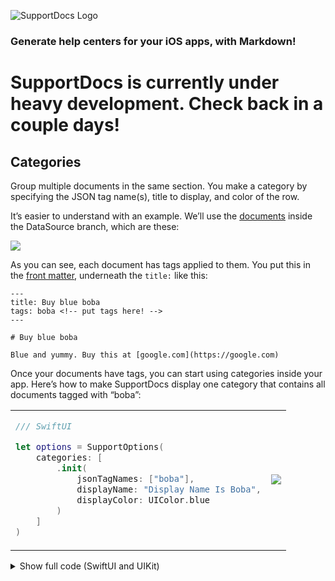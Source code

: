 
![SupportDocs Logo](https://raw.githubusercontent.com/aheze/SupportDocs/main/Assets/SupportDocsSmall.png)

### Generate help centers for your iOS apps, with Markdown!

# SupportDocs is currently under heavy development. Check back in a couple days!


## Categories
Group multiple documents in the same section. You make a category by specifying the JSON tag name(s), title to display, and color of the row.

It’s easier to understand with an example. We’ll use the [documents](https://raw.githubusercontent.com/aheze/SupportDocs/DataSource/_data/supportdocs_datasource.json) inside the DataSource branch, which are these:

![](https://raw.githubusercontent.com/aheze/SupportDocs/main/Assets/Categories/colorCategories.png)

As you can see, each document has tags applied to them. You put this in the [front matter](https://jekyllrb.com/docs/front-matter/), underneath the `title:` like this:

```
---
title: Buy blue boba
tags: boba <!-- put tags here! -->
---

# Buy blue boba

Blue and yummy. Buy this at [google.com](https://google.com)
```
Once your documents have tags, you can start using categories inside your app. Here’s how to make SupportDocs display one category that contains all documents tagged with “boba”:

<table>
  <tr>
  </tr>
  <tr>
  <td>
    
  ```Swift
  /// SwiftUI
  
  let options = SupportOptions(
      categories: [
          .init(
              jsonTagNames: ["boba"],
              displayName: "Display Name Is Boba",
              displayColor: UIColor.blue
          )
      ]
  )
  ```
  </td>
  <td>
  <img src="https://raw.githubusercontent.com/aheze/SupportDocs/main/Assets/NavigationBar/navigationTitleColor.png">
  </td>
  </tr>
</table>

<details>
  <summary>Show full code (SwiftUI and UIKit)</summary>
<table>

  <tr>
  <td>
    SwiftUI
  </td>
  
  </tr>

  <tr>
  <td>

  ```Swift
  struct SwiftUIExampleView_WithCategories: View {
      let dataSource = URL(string: "https://raw.githubusercontent.com/aheze/SupportDocs/DataSource/_data/supportdocs_datasource.json")!
    
      let options = SupportOptions(
          categories: [
              .init(
                  jsonTagNames: ["boba"],
                  displayName: "Display Name Is Boba",
                  displayColor: UIColor.blue
              )
          ]
      )
    
      @State var supportDocsPresented = false
    
      var body: some View {
          Button("Present SupportDocs from SwiftUI!") { supportDocsPresented = true }
          .sheet(isPresented: $supportDocsPresented, content: {
              SupportDocsView(dataSource: dataSource, options: options)
          })
      }
  }
  ```
  </td>
  </tr>

  <tr>
  <td>
    UIKit
  </td>
  </tr>

  <tr>
  <td>

  ```Swift
  class UIKitExampleController_WithCategories: UIViewController {
    
      /**
       Connect this inside the storyboard.
       
       This is just for demo purposes, so it's not connected yet.
       */
      @IBAction func presentButtonPressed(_ sender: Any) {
        
          let dataSource = URL(string: "https://raw.githubusercontent.com/aheze/SupportDocs/DataSource/_data/supportdocs_datasource.json")!
        
          var options = SupportOptions()
          let bobaCategory = SupportOptions.Category(
              jsonTagNames: ["boba"],
              displayName: "Display Name Is Boba",
              displayColor: UIColor.blue
          )
        
          options.categories = [bobaCategory]
        
          let supportDocsViewController = SupportDocsViewController(dataSource: dataSource, options: options)
          self.present(supportDocsViewController, animated: true, completion: nil)
      }
  }
  ```
  </td>
  </tr>
</table>
</details>

